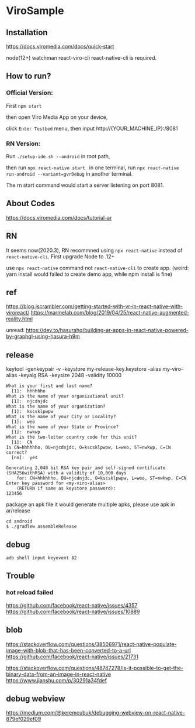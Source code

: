 # ViroSample

## Installation
https://docs.viromedia.com/docs/quick-start

node(12+) watchman react-viro-cli react-native-cli is required.


## How to run?

### Official Version:
First `npm start`

then open Viro Media App on your device,

click `Enter Testbed` menu, then input http://{YOUR_MACHINE_IP}:/8081

### RN Version:

Run `./setup-ide.sh --android` in root path,

then run `npx react-native start ` in one terminal,  run ` npx react-native run-android --variant=gvrDebug ` in another terminal.

The rn start command would start a server listening on port 8081.


## About Codes
https://docs.viromedia.com/docs/tutorial-ar



## RN
It seems now(2020.3), RN recommned using `npx react-native` instead of  `react-native-cli`.
First upgrade Node to .12+

use `npx react-native` command not `react-native-cli` to create app.
(weird:  yarn install would failed to create demo app, while npm install is fine)


## ref
https://blog.jscrambler.com/getting-started-with-vr-in-react-native-with-viroreact/
https://marmelab.com/blog/2019/04/25/react-native-augmented-reality.html

unread:
https://dev.to/hasurahq/building-ar-apps-in-react-native-powered-by-graphql-using-hasura-h9m

## release



keytool -genkeypair -v -keystore my-release-key.keystore -alias my-viro-alias -keyalg RSA -keysize 2048 -validity 10000
```
What is your first and last name?
  [1]:  hhhhhho
What is the name of your organizational unit?
  [1]:  njcdnjdc
What is the name of your organization?
  [1]:  kscsklpwpw
What is the name of your City or Locality?
  [1]:  weo
What is the name of your State or Province?
  [1]:  nwkwp
What is the two-letter country code for this unit?
  [1]:  CN
Is CN=hhhhhho, OU=njcdnjdc, O=kscsklpwpw, L=weo, ST=nwkwp, C=CN correct?
  [no]:  yes

Generating 2,048 bit RSA key pair and self-signed certificate (SHA256withRSA) with a validity of 10,000 days
	for: CN=hhhhhho, OU=njcdnjdc, O=kscsklpwpw, L=weo, ST=nwkwp, C=CN
Enter key password for <my-viro-alias>
	(RETURN if same as keystore password):
123456
```

package an apk file
it would generate multiple apks, please use apk in ar/release
```
cd android
$ ./gradlew assembleRelease
```

## debug
```
adb shell input keyevent 82
```
## Trouble

### hot reload failed
https://github.com/facebook/react-native/issues/4357
https://github.com/facebook/react-native/issues/10889

## blob
https://stackoverflow.com/questions/38506971/react-native-populate-image-with-blob-that-has-been-converted-to-a-url
https://github.com/facebook/react-native/issues/21731

https://stackoverflow.com/questions/48747278/is-it-possible-to-get-the-binary-data-from-an-image-in-react-native
https://www.jianshu.com/p/30291a34fdef

## debug webview
https://medium.com/@keremcubuk/debugging-webview-on-react-native-879ef029ef09